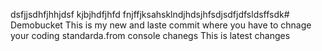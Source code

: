 




dsfjjsdhfjhhjdsf
kjbjhdfjhfd
fnjffjksahsklndjhdsjhfsdjsdfjdfsldsffsdk# Demobucket
This is my new and laste commit 
where you have to chnage your coding standarda.from console chanegs
This is latest changes
